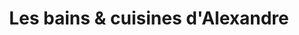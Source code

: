 ---
title: "Les bains & cuisines d'Alexandre"
url: /paris/les-bains-et-cuisines-dalexandre/
shop: décoration intérieure
---